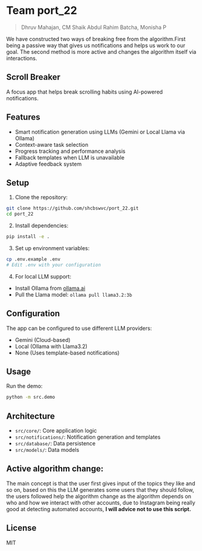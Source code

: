 # Team port_22
> Dhruv Mahajan, CM Shaik Abdul Rahim Batcha, Monisha P

We have constructed two ways of breaking free from the algorithm.First being a passive way that gives us notifications and helps us work to our goal. The second method is more active and changes the algorithm itself via interactions. 

## Scroll Breaker

A focus app that helps break scrolling habits using AI-powered notifications.

## Features

- Smart notification generation using LLMs (Gemini or Local Llama via Ollama)
- Context-aware task selection
- Progress tracking and performance analysis
- Fallback templates when LLM is unavailable
- Adaptive feedback system

## Setup

1. Clone the repository:
```bash
git clone https://github.com/shcbswvc/port_22.git
cd port_22
```

2. Install dependencies:
```bash
pip install -e .
```

3. Set up environment variables:
```bash
cp .env.example .env
# Edit .env with your configuration
```

4. For local LLM support:
- Install Ollama from [ollama.ai](https://ollama.ai)
- Pull the Llama model: `ollama pull llama3.2:3b`

## Configuration

The app can be configured to use different LLM providers:
- Gemini (Cloud-based)
- Local (Ollama with Llama3.2)
- None (Uses template-based notifications)

## Usage

Run the demo:
```bash
python -m src.demo
```

## Architecture

- `src/core/`: Core application logic
- `src/notifications/`: Notification generation and templates
- `src/database/`: Data persistence
- `src/models/`: Data models

## Active algorithm change:

The main concept is that the user first gives input of the topics they like and so on, based on this the LLM generates some users that they should follow, the users followed help the algorithm change as the algorithm depends on who and how we interact with other accounts, due to Instagram being really good at detecting automated accounts, **I will advice not to use this script.**

## License

MIT
